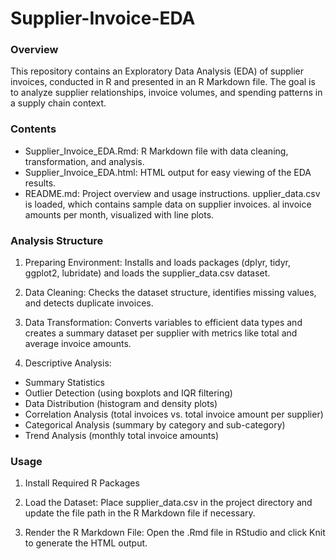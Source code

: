 # Supplier-Invoice-EDA

### Overview
This repository contains an Exploratory Data Analysis (EDA) of supplier invoices, conducted in R and presented in an R Markdown file. The goal is to analyze supplier relationships, invoice volumes, and spending patterns in a supply chain context.

### Contents
* Supplier_Invoice_EDA.Rmd: R Markdown file with data cleaning, transformation, and analysis.
* Supplier_Invoice_EDA.html: HTML output for easy viewing of the EDA results.
* README.md: Project overview and usage instructions.
upplier_data.csv is loaded, which contains sample data on supplier invoices.
al invoice amounts per month, visualized with line plots.

### Analysis Structure
1. Preparing Environment: Installs and loads packages (dplyr, tidyr, ggplot2, lubridate) and loads the supplier_data.csv dataset.

2. Data Cleaning: Checks the dataset structure, identifies missing values, and detects duplicate invoices.

3. Data Transformation: Converts variables to efficient data types and creates a summary dataset per supplier with metrics like total and average invoice amounts.

4. Descriptive Analysis:
* Summary Statistics
* Outlier Detection (using boxplots and IQR filtering)
* Data Distribution (histogram and density plots)
* Correlation Analysis (total invoices vs. total invoice amount per supplier)
* Categorical Analysis (summary by category and sub-category)
* Trend Analysis (monthly total invoice amounts)

### Usage
1. Install Required R Packages

2. Load the Dataset: Place supplier_data.csv in the project directory and update the file path in the R Markdown file if necessary.

3. Render the R Markdown File: Open the .Rmd file in RStudio and click Knit to generate the HTML output.
